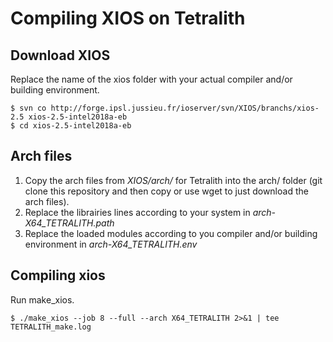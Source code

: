 # Compiling XIOS on Tetralith
## Download XIOS

Replace the name of the xios folder with your actual compiler and/or
building environment.

    $ svn co http://forge.ipsl.jussieu.fr/ioserver/svn/XIOS/branchs/xios-2.5 xios-2.5-intel2018a-eb
    $ cd xios-2.5-intel2018a-eb

## Arch files

1. Copy the arch files from *XIOS/arch/* for Tetralith into the arch/ folder
   (git clone this repository and
   then copy or use wget to just download the arch files).
2. Replace the librairies lines according to your system in
   *arch-X64_TETRALITH.path*
3. Replace the loaded modules according to you compiler and/or building environment
   in *arch-X64_TETRALITH.env*

## Compiling xios

Run make_xios.

    $ ./make_xios --job 8 --full --arch X64_TETRALITH 2>&1 | tee TETRALITH_make.log